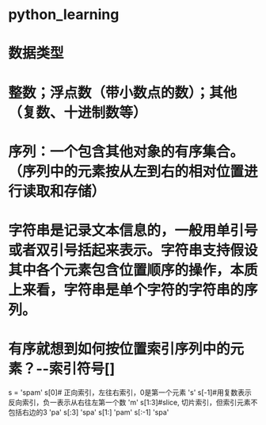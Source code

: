 # python_learning
# 数据类型
# 整数；浮点数（带小数点的数）；其他（复数、十进制数等）
# 序列：一个包含其他对象的有序集合。（序列中的元素按从左到右的相对位置进行读取和存储）
# 字符串是记录文本信息的，一般用单引号或者双引号括起来表示。字符串支持假设其中各个元素包含位置顺序的操作，本质上来看，字符串是单个字符的字符串的序列。
# 有序就想到如何按位置索引序列中的元素？--索引符号[]
s = 'spam'
s[0]# 正向索引，左往右索引，0是第一个元素
's'
s[-1]#用复数表示反向索引，负一表示从右往左第一个数
'm'
s[1:3]#slice, 切片索引，但索引元素不包括右边的3
'pa'
s[:3]
'spa'
s[1:]
'pam'
s[:-1]
'spa'

